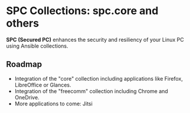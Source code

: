 # SPC Collections: spc.core and others

**SPC (Secured PC)** enhances the security and resiliency of your Linux PC using Ansible collections.

## Roadmap

- Integration of the "core" collection including applications like Firefox, LibreOffice or Glances.
- Integration of the "freecomm" collection including Chrome and OneDrive.
- More applications to come: Jitsi
